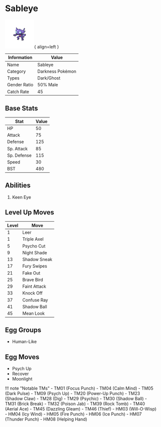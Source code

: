 # Sableye

![Sableye](../images/pokemon/302.png){ align=left }

| Information | Value |
|------------|--------|
| Name | Sableye |
| Category | Darkness Pokémon |
| Types | Dark/Ghost |
| Gender Ratio | 50% Male |
| Catch Rate | 45 |

## Base Stats

| Stat | Value |
|------|-------|
| HP | 50 |
| Attack | 75 |
| Defense | 125 |
| Sp. Attack | 85 |
| Sp. Defense | 115 |
| Speed | 30 |
| BST | 480 |

## Abilities
1. Keen Eye

## Level Up Moves
| Level | Move |
|-------|------|
| 1 | Leer |
| 1 | Triple Axel |
| 5 | Psycho Cut |
| 9 | Night Shade |
| 13 | Shadow Sneak |
| 17 | Fury Swipes |
| 21 | Fake Out |
| 25 | Brave Bird |
| 29 | Faint Attack |
| 33 | Knock Off |
| 37 | Confuse Ray |
| 41 | Shadow Ball |
| 45 | Mean Look |

## Egg Groups
- Human-Like

## Egg Moves
- Psych Up
- Recover
- Moonlight

!!! note "Notable TMs"
    - TM01 (Focus Punch)
    - TM04 (Calm Mind)
    - TM05 (Dark Pulse)
    - TM09 (Psych Up)
    - TM20 (Power-Up Punch)
    - TM23 (Shadow Claw)
    - TM28 (Dig)
    - TM29 (Psychic)
    - TM30 (Shadow Ball)
    - TM31 (Brick Break)
    - TM32 (Poison Jab)
    - TM39 (Rock Tomb)
    - TM40 (Aerial Ace)
    - TM45 (Dazzling Gleam)
    - TM46 (Thief)
    - HM03 (Will-O-Wisp)
    - HM04 (Icy Wind)
    - HM05 (Fire Punch)
    - HM06 (Ice Punch)
    - HM07 (Thunder Punch)
    - HM08 (Helping Hand)
